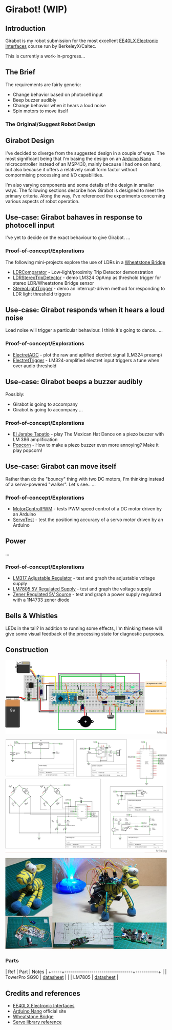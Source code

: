 # Girabot! (WIP)

## Introduction

Girabot is my robot submission for the most excellent
[EE40LX Electronic Interfaces](https://courses.edx.org/courses/BerkeleyX/EE40LX/1T2015/info)
course run by BerkeleyX/Caltec.

This is currently a work-in-progress...


## The Brief
The requirements are fairly generic:

* Change behavior based on photocell input
* Beep buzzer audibly
* Change behavior when it hears a loud noise
* Spin motors to move itself

### The Original/Suggest Robot Design

## Girabot Design

I've decided to diverge from the suggested design in a couple of ways.
The most significant being that I'm basing the design on an
[Arduino Nano](http://arduino.cc/en/Main/arduinoBoardNano)
microcontroller instead of an MSP430, mainly because I had one on hand,
but also because it offers a relatively small form factor without compormising processing and I/O capabilities.

I'm also varying components and some details of the design in smaller ways.
The following sections describe how Girabot is designed to meet the primary criteria.
Along the way, I've referenced the experiments concerning various aspects of robot operation.


## Use-case: Girabot bahaves in response to photocell input

I've yet to decide on the exact behaviour to give Girabot.
...

### Proof-of-concept/Explorations
The following mini-projects explore the use of LDRs in a [Wheatstone Bridge](http://en.wikipedia.org/wiki/Wheatstone_bridge)

* [LDRComparator](../Electronics101/LDRComparator) - Low-light/proximity Trip Detector demonstration
* [LDRStereoTripDetector](../Electronics101/LDRStereoTripDetector) - demo LM324 OpAmp as threshold trigger for stereo LDR/Wheatstone Bridge sensor
* [StereoLightTrigger](../playground/StereoLightTrigger) - demo an interrupt-driven method for responding to LDR light threshold triggers


## Use-case: Girabot responds when it hears a loud noise

Load noise will trigger a particular behaviour. I think it's going to dance..
...

### Proof-of-concept/Explorations
* [ElectretADC](../playground/ElectretADC) - plot the raw and aplified electret signal (LM324 preamp)
* [ElectretTrigger](../playground/ElectretTrigger) - LM324-amplified electret input triggers a tune when over audio threshold


## Use-case: Girabot beeps a buzzer audibly

Possibly:
* Girabot is going to accompany
* Girabot is going to accompany
...

### Proof-of-concept/Explorations
* [El Jarabe Tapatío](../playground/JarabeTapatio) - play The Mexican Hat Dance on a piezo buzzer with LM 386 amplification
* [Popcorn](../playground/Popcorn) - How to make a piezo buzzer even more annoying? Make it play popcorn!

## Use-case: Girabot can move itself

Rather than do the "bouncy" thing with two DC motors, I'm thinking instead of a servo-powered "walker". Let's see..
...

### Proof-of-concept/Explorations

* [MotorControlPWM](../playground/MotorControlPWM) - tests PWM speed control of a DC motor driven by an Arduino
* [ServoTest](../playground/ServoTest) - test the positioning accuracy of a servo motor driven by an Arduino

## Power

...

### Proof-of-concept/Explorations
* [LM317 Adjustable Regulator](../Electronics101/Power317) - test and graph the adjustable voltage supply
* [LM7805 5V Regulated Supply](../Electronics101/Power7805) - test and graph the voltage supply
* [Zener Regulated 5V Source](../Electronics101/PowerZener) - test and graph a power supply regulated with a 1N4733 zener diode

## Bells & Whistles

LEDs in the tail? In addition to running some effects, I'm thinking these will give some visual feedback of the processing state for diagnostic purposes.

## Construction

![The Breadboard](./assets/Girabot_bb.jpg?raw=true)

![The Schematic](./assets/Girabot_schematic.jpg?raw=true)

![The Build](./assets/Girabot_build.jpg?raw=true)

### Parts

| Ref | Part                            | Notes     |
+-----+---------------------------------+-----------+
|     | TowerPro SG90                   | [datasheet](http://datasheet.sparkgo.com.br/SG90Servo.pdf) |
|     | LM7805                          | [datasheet](http://www.futurlec.com/Linear/7805T.shtml) |


## Credits and references
* [EE40LX Electronic Interfaces](https://courses.edx.org/courses/BerkeleyX/EE40LX/1T2015/info)
* [Arduino Nano](http://arduino.cc/en/Main/arduinoBoardNano) official site
* [Wheatstone Bridge](http://en.wikipedia.org/wiki/Wheatstone_bridge)
* [Servo library reference](http://arduino.cc/en/Reference/Servo)
